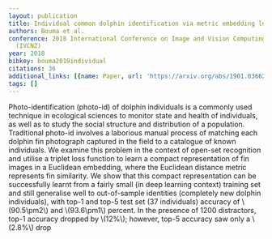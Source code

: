 ```yaml
---
layout: publication
title: Individual common dolphin identification via metric embedding learning
authors: Bouma et al.
conference: 2018 International Conference on Image and Vision Computing New Zealand
  (IVCNZ)
year: 2018
bibkey: bouma2019individual
citations: 36
additional_links: [{name: Paper, url: 'https://arxiv.org/abs/1901.03662'}]
tags: []
---
```

Photo-identification (photo-id) of dolphin individuals is a commonly used
technique in ecological sciences to monitor state and health of individuals, as
well as to study the social structure and distribution of a population.
Traditional photo-id involves a laborious manual process of matching each
dolphin fin photograph captured in the field to a catalogue of known
individuals.
  We examine this problem in the context of open-set recognition and utilise a
triplet loss function to learn a compact representation of fin images in a
Euclidean embedding, where the Euclidean distance metric represents fin
similarity. We show that this compact representation can be successfully learnt
from a fairly small (in deep learning context) training set and still
generalise well to out-of-sample identities (completely new dolphin
individuals), with top-1 and top-5 test set (37 individuals) accuracy of
\\(90.5\pm2\\) and \\(93.6\pm1\\) percent. In the presence of 1200 distractors, top-1
accuracy dropped by \\(12%\\); however, top-5 accuracy saw only a \\(2.8%\\) drop
